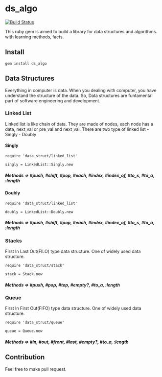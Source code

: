 # ds_algo
 [![Build Status](https://travis-ci.com/imhtapm/ds_algo.svg?branch=master)](https://travis-ci.com/imhtapm/ds_algo)

This ruby gem is aimed to build a library for data structures and algorithms. with learning methods, facts.

## Install

```
gem install ds_algo
```

## Data Structures

Everything in computer is data. When you dealing with computer, you have understand the structure of the data. So, Data structures are funtamental part of software engineering and development.

### Linked List
Linked list is like chain of data. They are made of nodes, each node has a data, next_val or pre_val and next_val.
There are two type of linked list 
    - Singly
    - Doubly

#### Singly

```
require 'data_struct/linked_list'

singly = LinkedList::Singly.new
```
##### Methods => #push, #shift, #pop, #each, #index, #index_of, #to_s, #to_a, :length

#### Doubly

```
require 'data_struct/linked_list'

doubly = LinkedList::Doubly.new
```
##### Methods => #push, #shift, #pop, #each, #index, #index_of, #to_s, #to_a, :length

### Stacks
First In Last Out(FILO) type data structure. One of widely used data structure. 

```
require 'data_struct/stack'

stack = Stack.new
```
##### Methods => #push, #pop, #top, #empty?, #to_a, :length

### Queue
First In First Out(FIFO) type data structure. One of widely used data structure. 

```
require 'data_struct/queue'

queue = Queue.new
```
##### Methods => #in, #out, #front, #last, #empty?,  #to_a, :length

## Contribution
Feel free to make pull request. 


